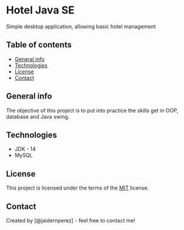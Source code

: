 # Hotel Java SE
Simple desktop application, allowing basic hotel management

## Table of contents
* [General info](#general-info)
* [Technologies](#technologies)
* [License](#license)
* [Contact](#contact)

## General info
The objective of this project is to put into practice the skills get in OOP, database and Java swing.

## Technologies
* JDK - 14
* MySQL

## License
This project is licensed under the terms of the [MIT](https://choosealicense.com/licenses/mit/) license.

## Contact
Created by [@jaidernperez] - feel free to contact me!
